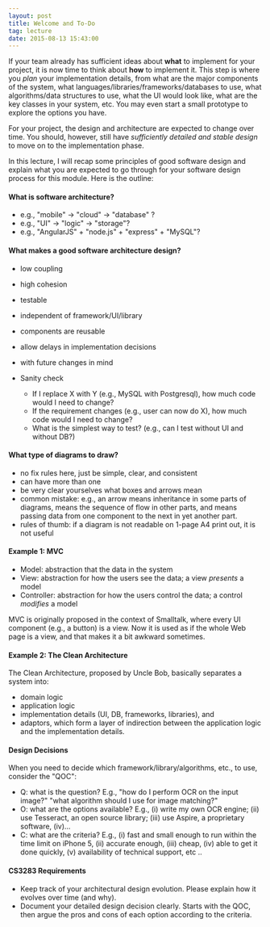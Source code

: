 ```yaml
---
layout: post
title: Welcome and To-Do
tag: lecture
date: 2015-08-13 15:43:00 
---
```


If your team already has sufficient ideas about __what__ to implement for your project, it is now time to think about __how__ to implement it.  This step is where you _plan_ your implementation details, from what are the major components of the system, what languages/libraries/frameworks/databases to use, what algorithms/data structures to use, what the UI would look like, what are the key classes in your system, etc.  You may even start a small prototype to explore the options you have.  

For your project, the design and architecture are expected to change over time.  You should, however, still have _sufficiently detailed and stable design_ to move on to the implementation phase. 

In this lecture, I will recap some principles of good software design and explain what you are expected to go through for your software design process for this module.  Here is the outline:

#### What is software architecture?

+ e.g., "mobile" -> "cloud" -> "database" ?
+ e.g., "UI" -> "logic" -> "storage"?
+ e.g., "AngularJS" + "node.js" + "express" + "MySQL"?
   
#### What makes a good software architecture design?

+ low coupling
+ high cohesion
+ testable
+ independent of framework/UI/library
+ components are reusable
+ allow delays in implementation decisions
+ with future changes in mind

+ Sanity check
     + If I replace X with Y (e.g., MySQL with Postgresql), how much code would I need to change?
     + If the requirement changes  (e.g., user can now do X), how much code would I need to change?
     + What is the simplest way to test? (e.g., can I test without UI and without DB?)
    
#### What type of diagrams to draw?
 + no fix rules here, just be simple, clear, and consistent
 + can have more than one
 + be very clear yourselves what boxes and arrows mean
 + common mistake: e.g., an arrow means inheritance in some parts of diagrams, means the sequence of flow in other parts, and means passing data from one component to the next in yet another part.
+ rules of thumb: if a diagram is not readable on 1-page A4 print out, it is not useful 

#### Example 1: MVC
+ Model: abstraction that the data in the system
+ View: abstraction for how the users see the data; a view _presents_ a model
+ Controller: abstraction for how the users control the data; a control _modifies_ a model

MVC is originally proposed in the context of Smalltalk, where every UI component (e.g., a button) is a view.  Now it is used as if the whole Web page is a view, and that makes it a bit awkward sometimes.

#### Example 2: The Clean Architecture
The Clean Architecture, proposed by Uncle Bob, basically separates a system into: 
+ domain logic 
+ application logic
+ implementation details (UI, DB, frameworks, libraries), and 
+ adaptors, which form a layer of indirection between the application logic and the implementation details.

#### Design Decisions
When you need to decide which framework/library/algorithms, etc., to use, consider the "QOC":

+ Q: what is the question? E.g., "how do I perform OCR on the input image?" "what algorithm should I use for image matching?"
+ O: what are the options available? E.g., (i) write my own OCR engine; (ii) use Tesseract, an open source library; (iii) use Aspire, a proprietary software, (iv)...
+ C: what are the criteria? E.g., (i) fast and small enough to run within the time limit on iPhone 5, (ii) accurate enough, (iii) cheap, (iv) able to get it done quickly, (v) availability of technical support, etc ..

#### CS3283 Requirements
+ Keep track of your architectural design evolution. Please explain how it evolves over time (and why).
+ Document your detailed design decision clearly. Starts with the QOC, then argue the pros and cons of each option according to the criteria.